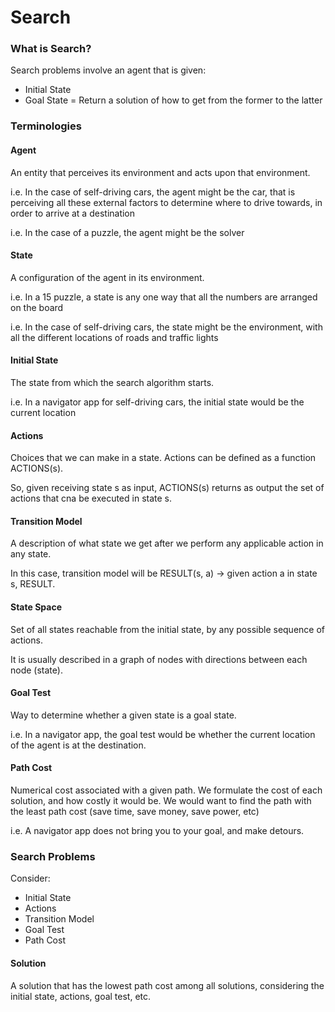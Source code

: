 # Search

### What is Search?

Search problems involve an agent that is given:
- Initial State
- Goal State
= Return a solution of how to get from the former to the latter

### Terminologies

#### Agent

An entity that perceives its environment and acts upon that environment.

i.e. In the case of self-driving cars, the agent might be the car, that is perceiving all these external factors to determine where to drive towards, in order to arrive at a destination

i.e. In the case of a puzzle, the agent might be the solver

#### State

A configuration of the agent in its environment. 

i.e. In a 15 puzzle, a state is any one way that all the numbers are arranged on the board

i.e. In the case of self-driving cars, the state might be the environment, with all the different locations of roads and traffic lights

#### Initial State

The state from which the search algorithm starts. 

i.e. In a navigator app for self-driving cars, the initial state would be the current location

#### Actions

Choices that we can make in a state. Actions can be defined as a function ACTIONS(s).

So, given receiving state s as input, ACTIONS(s) returns as output the set of actions that cna be executed in state s. 

#### Transition Model

A description of what state we get after we perform any applicable action in any state.

In this case, transition model will be RESULT(s, a) -> given action a in state s, RESULT.

#### State Space

Set of all states reachable from the initial state, by any possible sequence of actions. 

It is usually described in a graph of nodes with directions between each node (state). 

#### Goal Test

Way to determine whether a given state is a goal state. 

i.e. In a navigator app, the goal test would be whether the current location of the agent is at the destination. 

#### Path Cost

Numerical cost associated with a given path. We formulate the cost of each solution, and how costly it would be. We would want to find the path with the least path cost (save time, save money, save power, etc)

i.e. A navigator app does not bring you to your goal, and make detours. 

### Search Problems

Consider:
- Initial State
- Actions
- Transition Model
- Goal Test
- Path Cost

#### Solution

A solution that has the lowest path cost among all solutions, considering the initial state, actions, goal test, etc. 

